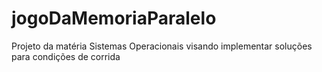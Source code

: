 # jogoDaMemoriaParalelo
Projeto da matéria Sistemas Operacionais visando implementar soluções para condições de corrida
